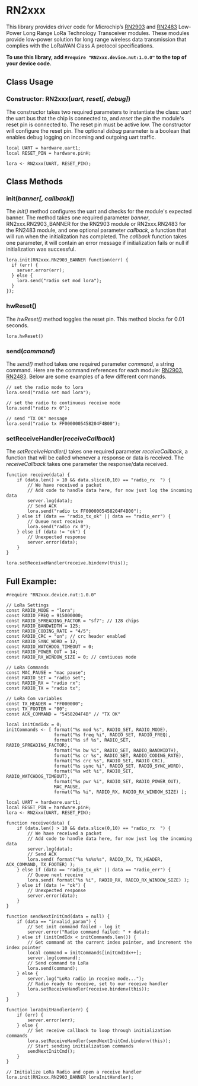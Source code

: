 # RN2xxx

This library provides driver code for Microchip’s [RN2903](http://ww1.microchip.com/downloads/en/DeviceDoc/50002390B.pdf) and [RN2483](http://ww1.microchip.com/downloads/en/DeviceDoc/50002346A.pdf) Low-Power Long Range LoRa Technology Transceiver modules.  These modules provide low-power solution for long range wireless data transmission that complies with the LoRaWAN Class A protocol specifications.

**To use this library, add `#require "RN2xxx.device.nut:1.0.0"` to the top of your device code.**

## Class Usage

### Constructor: RN2xxx(*uart, reset[, debug]*)

The constructor takes two required parameters to instantiate the class: *uart* the uart bus that the chip is connected to, and *reset* the pin the module's reset pin is connected to. The reset pin must be active low. The constructor will configure the reset pin. The optional *debug* parameter is a boolean that enables debug logging on incoming and outgoing uart traffic.

```squirrel
local UART = hardware.uart1;
local RESET_PIN = hardware.pinH;

lora <- RN2xxx(UART, RESET_PIN);
```

## Class Methods

### init(*banner[, callback]*)

The *init()* method configures the uart and checks for the module's expected banner. The method takes one required parameter *banner*, RN2xxx.RN2903_BANNER for the RN2903 module or RN2xxx.RN2483 for the RN2483 module, and one optional parameter *callback*, a function that will run when the initialization has completed. The *callback* function takes one parameter, it will contain an error message if initialization fails or null if initialization was successful.

```
lora.init(RN2xxx.RN2903_BANNER function(err) {
  if (err) {
    server.error(err);
  } else {
    lora.send("radio set mod lora");
  }
});
```

### hwReset()

The *hwReset()* method toggles the reset pin. This method blocks for 0.01 seconds.

```
lora.hwReset()
```

### send(*command*)

The *send()* method takes one required parameter *command*, a string command. Here are the command references for each module: [RN2903](http://ww1.microchip.com/downloads/en/DeviceDoc/40001811A.pdf), [RN2483](http://ww1.microchip.com/downloads/en/DeviceDoc/40001784B.pdf). Below are some examples of a few different commands.

```
// set the radio mode to lora
lora.send("radio set mod lora");

// set the radio to continuous receive mode
lora.send("radio rx 0");

// send "TX OK" message
lora.send("radio tx FF0000005458204F4B00");
```

### setReceiveHandler(*receiveCallback*)

The *setReceiveHandler()* takes one required parameter *receiveCallback*, a function that will be called whenever a response or data is received. The *receiveCallback* takes one parameter the response/data received.

```
function receive(data) {
    if (data.len() > 10 && data.slice(0,10) == "radio_rx  ") {
        // We have received a packet
        // Add code to handle data here, for now just log the incoming data
        server.log(data);
        // Send ACK
        lora.send("radio tx FF0000005458204F4B00");
    } else if (data == "radio_tx_ok" || data == "radio_err") {
        // Queue next receive
        lora.send("radio rx 0");
    } else if (data != "ok") {
        // Unexpected response
        server.error(data);
    }
}

lora.setReceiveHandler(receive.bindenv(this));
```

## Full Example:

```squirrel
#require "RN2xxx.device.nut:1.0.0"

// LoRa Settings
const RADIO_MODE = "lora";
const RADIO_FREQ = 915000000;
const RADIO_SPREADING_FACTOR = "sf7"; // 128 chips
const RADIO_BANDWIDTH = 125;
const RADIO_CODING_RATE = "4/5";
const RADIO_CRC = "on"; // crc header enabled
const RADIO_SYNC_WORD = 12;
const RADIO_WATCHDOG_TIMEOUT = 0;
const RADIO_POWER_OUT = 14;
const RADIO_RX_WINDOW_SIZE = 0; // contiuous mode

// LoRa Commands
const MAC_PAUSE = "mac pause";
const RADIO_SET = "radio set";
const RADIO_RX = "radio rx";
const RADIO_TX = "radio tx";

// LoRa Com variables
const TX_HEADER = "FF000000";
const TX_FOOTER = "00";
const ACK_COMMAND = "5458204F4B" // "TX OK"

local initCmdIdx = 0;
initCommands <- [ format("%s mod %s", RADIO_SET, RADIO_MODE),
                  format("%s freq %i", RADIO_SET, RADIO_FREQ),
                  format("%s sf %s", RADIO_SET, RADIO_SPREADING_FACTOR),
                  format("%s bw %i", RADIO_SET, RADIO_BANDWIDTH),
                  format("%s cr %s", RADIO_SET, RADIO_CODING_RATE),
                  format("%s crc %s", RADIO_SET, RADIO_CRC),
                  format("%s sync %i", RADIO_SET, RADIO_SYNC_WORD),
                  format("%s wdt %i", RADIO_SET, RADIO_WATCHDOG_TIMEOUT),
                  format("%s pwr %i", RADIO_SET, RADIO_POWER_OUT),
                  MAC_PAUSE,
                  format("%s %i", RADIO_RX, RADIO_RX_WINDOW_SIZE) ];

local UART = hardware.uart1;
local RESET_PIN = hardware.pinH;
lora <- RN2xxx(UART, RESET_PIN);

function receive(data) {
    if (data.len() > 10 && data.slice(0,10) == "radio_rx  ") {
        // We have received a packet
        // Add code to handle data here, for now just log the incoming data
        server.log(data);
        // Send ACK
        lora.send( format("%s %s%s%s", RADIO_TX, TX_HEADER, ACK_COMMAND, TX_FOOTER) );
    } else if (data == "radio_tx_ok" || data == "radio_err") {
        // Queue next receive
        lora.send( format("%s %i", RADIO_RX, RADIO_RX_WINDOW_SIZE) );
    } else if (data != "ok") {
        // Unexpected response
        server.error(data);
    }
}

function sendNextInitCmd(data = null) {
    if (data == "invalid_param") {
        // Set init command failed - log it
        server.error("Radio command failed: " + data);
    } else if (initCmdIdx < initCommands.len()) {
        // Get command at the current index pointer, and increment the index pointer
        local command = initCommands[initCmdIdx++];
        server.log(command);
        // Send command to LoRa
        lora.send(command);
    } else {
        server.log("LoRa radio in receive mode...");
        // Radio ready to receive, set to our receive handler
        lora.setReceiveHandler(receive.bindenv(this));
    }
}

function loraInitHandler(err) {
    if (err) {
        server.error(err);
    } else {
        // Set receive callback to loop through initialization commands
        lora.setReceiveHandler(sendNextInitCmd.bindenv(this));
        // Start sending initialization commands
        sendNextInitCmd();
    }
}

// Initialize LoRa Radio and open a receive handler
lora.init(RN2xxx.RN2903_BANNER loraInitHandler);
```